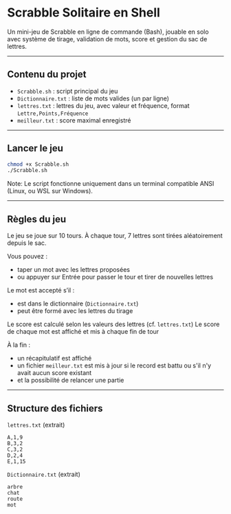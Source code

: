 # Scrabble Solitaire en Shell

Un mini-jeu de Scrabble en ligne de commande (Bash), jouable en solo avec système de tirage, validation de mots, score et gestion du sac de lettres.

---

## Contenu du projet

- `Scrabble.sh` : script principal du jeu
- `Dictionnaire.txt` : liste de mots valides (un par ligne)
- `lettres.txt` : lettres du jeu, avec valeur et fréquence, format `Lettre,Points,Fréquence`
- `meilleur.txt` : score maximal enregistré

---

## Lancer le jeu

```bash
chmod +x Scrabble.sh
./Scrabble.sh
```

Note: Le script fonctionne uniquement dans un terminal compatible ANSI (Linux, ou WSL sur Windows).

---

## Règles du jeu

Le jeu se joue sur 10 tours.
À chaque tour, 7 lettres sont tirées aléatoirement depuis le sac.

Vous pouvez :
- taper un mot avec les lettres proposées
- ou appuyer sur Entrée pour passer le tour et tirer de nouvelles lettres

Le mot est accepté s’il :
 - est dans le dictionnaire (`Dictionnaire.txt`)
 - peut être formé avec les lettres du tirage

Le score est calculé selon les valeurs des lettres (cf. `lettres.txt`)
Le score de chaque mot est affiché et mis à chaque fin de tour

À la fin :
 - un récapitulatif est affiché
 - un fichier `meilleur.txt` est mis à jour si le record est battu ou s'il n'y avait aucun score existant
 - et la possibilité de relancer une partie

---

## Structure des fichiers

`lettres.txt` (extrait)

```
A,1,9
B,3,2
C,3,2
D,2,4
E,1,15
```

`Dictionnaire.txt` (extrait)

```
arbre
chat
route
mot
```
